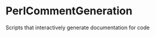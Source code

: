 PerlCommentGeneration
=====================

Scripts that interactively generate documentation for code
